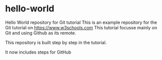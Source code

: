 # hello-world
Hello World repository for Git tutorial
This is an example repository for the Git tutorial on https://www.w3schools.com
This tutorial focusse mainly on Git and using Github as its remote.

This repository is built step by step in the tutorial.

It now includes steps for GitHub
